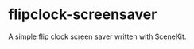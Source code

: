 flipclock-screensaver
=====================

A simple flip clock screen saver written with SceneKit.
